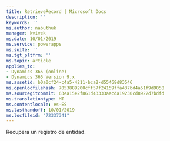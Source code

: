 ```yaml
---
title: RetrieveRecord | Microsoft Docs
description: ''
keywords: ''
ms.author: nabuthuk
manager: kvivek
ms.date: 10/01/2019
ms.service: powerapps
ms.suite: ''
ms.tgt_pltfrm: ''
ms.topic: article
applies_to:
- Dynamics 365 (online)
- Dynamics 365 Version 9.x
ms.assetid: b0a0cf24-c4a5-4211-bca2-d55468d83546
ms.openlocfilehash: 7053889200cff57f24159ffa437bd4a51f9d9058
ms.sourcegitcommit: 63ea15e2f861d43333aacda19230cd8922d7bdfd
ms.translationtype: MT
ms.contentlocale: es-ES
ms.lasthandoff: 10/01/2019
ms.locfileid: "72337341"
---
```

Recupera un registro de entidad.
